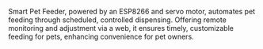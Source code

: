 Smart Pet Feeder, powered by an ESP8266 and servo motor, automates pet feeding through scheduled, controlled dispensing. Offering remote monitoring and adjustment via a web, it ensures timely, customizable feeding for pets, enhancing convenience for pet owners.
